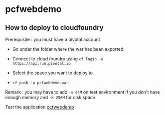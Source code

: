 # pcfwebdemo



## How to deploy to cloudfoundry

Prerequisite : you must have a pivotal account

- Go under the folder where the war has been exported.

- Connect to cloud foundry using `cf login -a https://api.run.pivotal.io`

- Select the space you want to deploy to

- `cf push -p pcfwebdemo.war`

Remark : you may have to add `-m 64M` on test environment if you don't have enough memory and `-k 256M` for disk space


Test the application [pcfwebdemo](http://pcfwebdemo.cfapps.io)